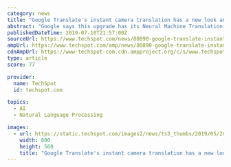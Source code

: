 ```yaml
---
category: news
title: "Google Translate's instant camera translation has a new look and an upgraded AI"
abstract: "Google says this upgrade has its Neural Machine Translation (NMT) technology baked in it, so the quality of the instant camera translations should be significantly better than before. The new translation models were able to reduce errors by up to 85% in ..."
publishedDateTime: 2019-07-10T21:57:00Z
sourceUrl: https://www.techspot.com/news/80890-google-translate-instant-camera-translation-has-upgraded-ai.html
ampUrl: https://www.techspot.com/amp/news/80890-google-translate-instant-camera-translation-has-upgraded-ai.html
cdnAmpUrl: https://www-techspot-com.cdn.ampproject.org/c/s/www.techspot.com/amp/news/80890-google-translate-instant-camera-translation-has-upgraded-ai.html
type: article
score: 77

provider:
  name: TechSpot
  id: techspot.com

topics:
  - AI
  - Natural Language Processing

images:
  - url: https://static.techspot.com/images2/news/ts3_thumbs/2019/05/2019-05-15-ts3_thumbs-b76.jpg
    width: 800
    height: 560
    title: "Google Translate's instant camera translation has a new look and an upgraded AI"
---
```

